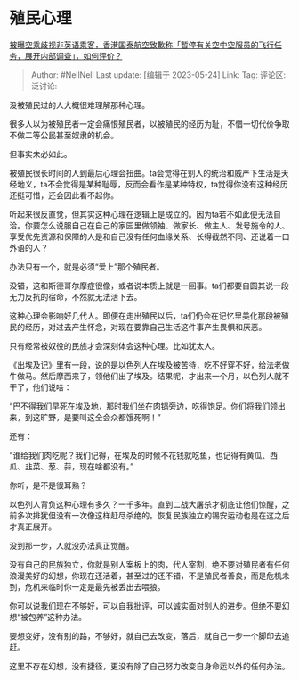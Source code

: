 # 殖民心理
[被曝空乘歧视非英语乘客，香港国泰航空致歉称「暂停有关空中空服员的飞行任务，展开内部调查」，如何评价？](https://www.zhihu.com/question/602514341/answer/3041740099)

> Author: #NellNell
> Last update: [编辑于 2023-05-24]
> Link:
> Tag:
> 评论区:
> 泛讨论:

没被殖民过的人大概很难理解那种心理。

很多人以为被殖民者一定会痛恨殖民者，以被殖民的经历为耻，不惜一切代价争取不做二等公民甚至奴隶的机会。

但事实未必如此。

被殖民很长时间的人到最后心理会扭曲。ta会觉得在别人的统治和威严下生活是天经地义，ta不会觉得是某种耻辱，反而会看作是某种特权，ta觉得你没有这种经历还挺可惜，还会因此看不起你。

听起来很反直觉，但其实这种心理在逻辑上是成立的。因为ta若不如此便无法自洽。你要怎么说服自己在自己的家园里做领袖、做家长、做主人、发号施令的人、享受优先资源和保障的人是和自己没有任何血缘关系、长得截然不同、还说着一口外语的人？

办法只有一个，就是必须“爱上”那个殖民者。

没错，这和斯德哥尔摩症很像，或者说本质上就是一回事。ta们都要自圆其说一段无力反抗的宿命，不然就无法活下去。

这种心理会影响好几代人。即便在走出殖民以后，ta们仍会在记忆里美化那段被殖民的经历，对过去产生怀念，对现在要靠自己生活这件事产生畏惧和厌恶。

只有经常被奴役的民族才会深刻体会这种心理。比如犹太人。

《出埃及记》里有一段，说的是以色列人在埃及被苦待，吃不好穿不好，给法老做牛做马。然后摩西来了，领他们出了埃及。结果呢，才出来一个月，以色列人就不干了，他们说啥：

“巴不得我们早死在埃及地，那时我们坐在肉锅旁边，吃得饱足。你们将我们领出来，到这旷野，是要叫这全会众都饿死啊！”

还有：

“谁给我们肉吃呢？我们记得，在埃及的时候不花钱就吃鱼，也记得有黄瓜、西瓜、韭菜、葱、蒜，现在啥都没有。”

你听，是不是很耳熟？

以色列人背负这种心理有多久？一千多年。直到二战大屠杀才彻底让他们惊醒，之前多次排犹但没有一次像这样赶尽杀绝的。恢复民族独立的锡安运动也是在这之后才真正展开。

没到那一步，人就没办法真正觉醒。

没有自己的民族独立，你就是别人案板上的肉，代人宰割，绝不要对殖民者有任何浪漫美好的幻想，你现在还活着，甚至过的还不错，不是殖民者善良，而是危机未到，危机来临时你一定是最先被丢出去喂狼。

你可以说我们现在不够好，可以自我批评，可以诚实面对别人的进步。但绝不要幻想“被包养”这种办法。

要想变好，没有别的路，不够好，就自己去改变，落后，就自己一步一个脚印去追赶。

这里不存在幻想，没有捷径，更没有除了自己努力改变自身命运以外的任何办法。
